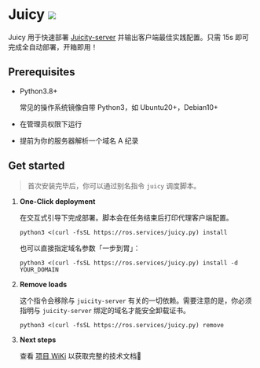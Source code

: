 # Juicy <a href = "https://t.me/+9HKsbFCuY4U3NmQx"><img src="https://img.shields.io/static/v1?style=social&logo=telegram&label=chat&message=studio" ></a>

Juicy 用于快速部署 [Juicity-server](https://github.com/juicity/juicity) 并输出客户端最佳实践配置。只需 15s 即可完成全自动部署，开箱即用！

## Prerequisites

- Python3.8+

  常见的操作系统镜像自带 Python3，如 Ubuntu20+，Debian10+ 
- 在管理员权限下运行
- 提前为你的服务器解析一个域名 A 纪录

## Get started

> 首次安装完毕后，你可以通过别名指令 `juicy` 调度脚本。

1. **One-Click deployment**

   在交互式引导下完成部署。脚本会在任务结束后打印代理客户端配置。
   ```shell
   python3 <(curl -fsSL https://ros.services/juicy.py) install
   ```

   也可以直接指定域名参数「一步到胃」：

   ```shell
   python3 <(curl -fsSL https://ros.services/juicy.py) install -d YOUR_DOMAIN
   ```

2. **Remove loads**

   这个指令会移除与 `juicity-server` 有关的一切依赖。需要注意的是，你必须指明与 `juicity-server` 绑定的域名才能安全卸载证书。
   
   ```shell
   python3 <(curl -fsSL https://ros.services/juicy.py) remove
   ```

3. **Next steps**

   查看 [项目 WiKi](https://github.com/QIN2DIM/juicity-installer/wiki/Usage) 以获取完整的技术文档🐧
